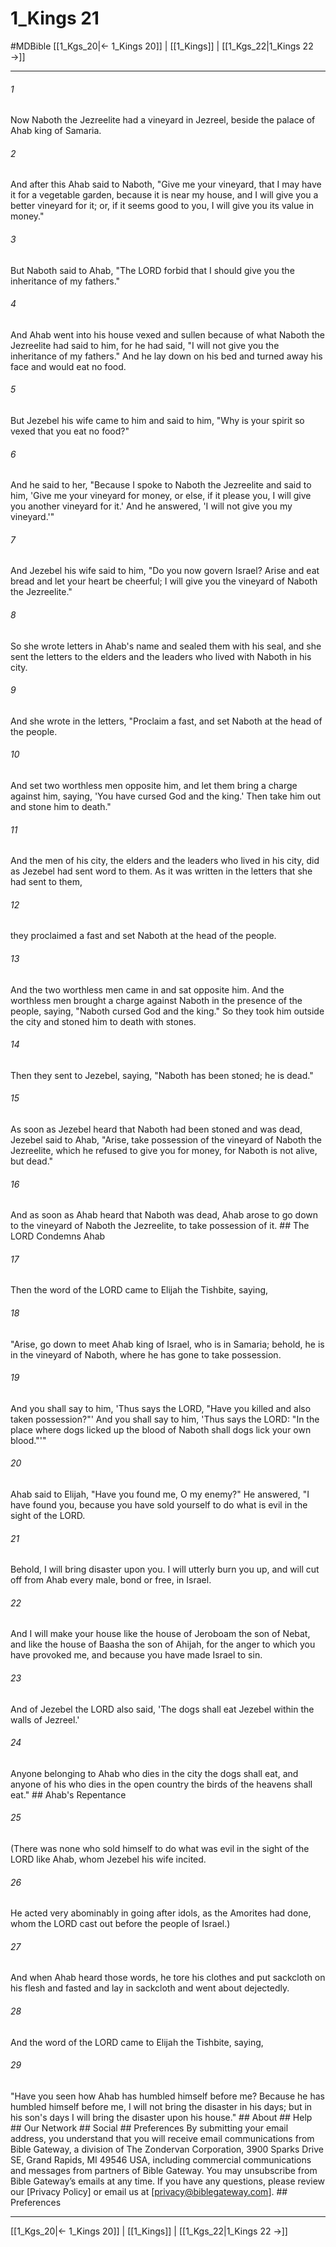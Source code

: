 # 1_Kings 21
#MDBible
[[1_Kgs_20|← 1_Kings 20]] | [[1_Kings]] | [[1_Kgs_22|1_Kings 22 →]]

***


###### 1 
Now Naboth the Jezreelite had a vineyard in Jezreel, beside the palace of Ahab king of Samaria. 

###### 2 
And after this Ahab said to Naboth, "Give me your vineyard, that I may have it for a vegetable garden, because it is near my house, and I will give you a better vineyard for it; or, if it seems good to you, I will give you its value in money." 

###### 3 
But Naboth said to Ahab, "The LORD forbid that I should give you the inheritance of my fathers." 

###### 4 
And Ahab went into his house vexed and sullen because of what Naboth the Jezreelite had said to him, for he had said, "I will not give you the inheritance of my fathers." And he lay down on his bed and turned away his face and would eat no food. 

###### 5 
But Jezebel his wife came to him and said to him, "Why is your spirit so vexed that you eat no food?" 

###### 6 
And he said to her, "Because I spoke to Naboth the Jezreelite and said to him, 'Give me your vineyard for money, or else, if it please you, I will give you another vineyard for it.' And he answered, 'I will not give you my vineyard.'" 

###### 7 
And Jezebel his wife said to him, "Do you now govern Israel? Arise and eat bread and let your heart be cheerful; I will give you the vineyard of Naboth the Jezreelite." 

###### 8 
So she wrote letters in Ahab's name and sealed them with his seal, and she sent the letters to the elders and the leaders who lived with Naboth in his city. 

###### 9 
And she wrote in the letters, "Proclaim a fast, and set Naboth at the head of the people. 

###### 10 
And set two worthless men opposite him, and let them bring a charge against him, saying, 'You have cursed God and the king.' Then take him out and stone him to death." 

###### 11 
And the men of his city, the elders and the leaders who lived in his city, did as Jezebel had sent word to them. As it was written in the letters that she had sent to them, 

###### 12 
they proclaimed a fast and set Naboth at the head of the people. 

###### 13 
And the two worthless men came in and sat opposite him. And the worthless men brought a charge against Naboth in the presence of the people, saying, "Naboth cursed God and the king." So they took him outside the city and stoned him to death with stones. 

###### 14 
Then they sent to Jezebel, saying, "Naboth has been stoned; he is dead." 

###### 15 
As soon as Jezebel heard that Naboth had been stoned and was dead, Jezebel said to Ahab, "Arise, take possession of the vineyard of Naboth the Jezreelite, which he refused to give you for money, for Naboth is not alive, but dead." 

###### 16 
And as soon as Ahab heard that Naboth was dead, Ahab arose to go down to the vineyard of Naboth the Jezreelite, to take possession of it. ## The LORD Condemns Ahab 

###### 17 
Then the word of the LORD came to Elijah the Tishbite, saying, 

###### 18 
"Arise, go down to meet Ahab king of Israel, who is in Samaria; behold, he is in the vineyard of Naboth, where he has gone to take possession. 

###### 19 
And you shall say to him, 'Thus says the LORD, "Have you killed and also taken possession?"' And you shall say to him, 'Thus says the LORD: "In the place where dogs licked up the blood of Naboth shall dogs lick your own blood."'" 

###### 20 
Ahab said to Elijah, "Have you found me, O my enemy?" He answered, "I have found you, because you have sold yourself to do what is evil in the sight of the LORD. 

###### 21 
Behold, I will bring disaster upon you. I will utterly burn you up, and will cut off from Ahab every male, bond or free, in Israel. 

###### 22 
And I will make your house like the house of Jeroboam the son of Nebat, and like the house of Baasha the son of Ahijah, for the anger to which you have provoked me, and because you have made Israel to sin. 

###### 23 
And of Jezebel the LORD also said, 'The dogs shall eat Jezebel within the walls of Jezreel.' 

###### 24 
Anyone belonging to Ahab who dies in the city the dogs shall eat, and anyone of his who dies in the open country the birds of the heavens shall eat." ## Ahab's Repentance 

###### 25 
(There was none who sold himself to do what was evil in the sight of the LORD like Ahab, whom Jezebel his wife incited. 

###### 26 
He acted very abominably in going after idols, as the Amorites had done, whom the LORD cast out before the people of Israel.) 

###### 27 
And when Ahab heard those words, he tore his clothes and put sackcloth on his flesh and fasted and lay in sackcloth and went about dejectedly. 

###### 28 
And the word of the LORD came to Elijah the Tishbite, saying, 

###### 29 
"Have you seen how Ahab has humbled himself before me? Because he has humbled himself before me, I will not bring the disaster in his days; but in his son's days I will bring the disaster upon his house." ## About ## Help ## Our Network ## Social ## Preferences By submitting your email address, you understand that you will receive email communications from Bible Gateway, a division of The Zondervan Corporation, 3900 Sparks Drive SE, Grand Rapids, MI 49546 USA, including commercial communications and messages from partners of Bible Gateway. You may unsubscribe from Bible Gateway&rsquo;s emails at any time. If you have any questions, please review our [Privacy Policy] or email us at [privacy@biblegateway.com]. ## Preferences

***

[[1_Kgs_20|← 1_Kings 20]] | [[1_Kings]] | [[1_Kgs_22|1_Kings 22 →]]
